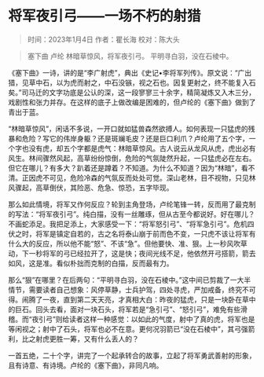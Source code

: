 
# 将军夜引弓——一场不朽的射猎

> 时间：2023年1月4日
> 作者：瞿长海
> 校对：陈大头

> 塞下曲 卢纶
> 林暗草惊风，将军夜引弓。
> 平明寻白羽，没在石棱中。

《塞下曲》一诗，讲的是“李广射虎”，典出《史记•李将军列传》。原文说：“广出猎，见草中石，以为虎而射之，中石没镞，视之石也。因复更射之，终不能复入石矣。”司马迁的文字功底是公认的深，这一段寥寥三十余字，精简凝炼又入木三分，戏剧性和张力并存。在这样的底子上做改编是困难的，但卢纶的《塞下曲》做到了青出于蓝。

“林暗草惊风”，闲话不多说，一开口就如猛兽森然欲搏人。如何表现一只猛虎的残暴和危险？写它的伟岸身躯？还是斑斓毛皮？还是巨口利爪？卢纶用了五个字，一个字也没有虎，却五个字都是虎气：林暗草惊风。古人说云从龙风从虎，虎出必有风生。林间骤然风起，高草纷纷惊倒，危险的气氛陡然升起，一只猛虎必在左右。但它在哪儿？有多大？趴着还是蹲着？不知道。为什么不知道？因为“林暗”，看不清。正因虎不可见，危险冷森的气氛反而处处可觉。深山老林，目不视物，只见林风骤起，高草倒伏，其险恶、危急、惊恐，五字毕现。

那么如此情境，将军又作何反应？轮到主角登场，卢纶笔锋一转，反而用了最克制的写法：“将军夜引弓”。纯白描，没有一丝雕琢，但从古至今都说好。好在哪儿？不画蛇添足。我把足添上，大家感受一下：“将军怒引弓”、“将军急引弓”。危机四伏之时，将军是镇定自若的，古之名将泰山崩于前而色不变，一只虎不该让将军有什么大的反应，所以他不能“怒”、不该“急”。但他要快、准、狠。上一秒风吹草动，下一秒将军的弓已经拉开了，这是快；夜间光线不足，他依然开弓搭箭，箭去如风，这是准。看似朴拙而克制的白描，反而最有力。

那么“狠”在哪里？在后两句：“平明寻白羽，没在石棱中。”这中间已剪裁了一大半情节，需要读者自己想象：风停草静，士兵护驾，四处寻虎，严加戒备，终究不可得。闹腾了一夜，直到第二天天亮，才真相大白：昨夜的猛虎，只是一块卧在草中的巨石。回头去看，面对一块石头，将军若是“急引弓”、“怒引弓”，难免有些滑稽。而“夜引弓”则给读者这样一种感觉：以如此的气度，射中了真的虎，将军也是等闲视之；射中了石头，将军也必不在意。更何况羽箭已“没在石棱中”，其弓强箭利，比之射虎更胜一筹，又有什么丢人的？

一首五绝，二十个字，讲完了一个起承转合的故事，立起了将军勇武善射的形象，且有诗意、有诗境。卢纶的《塞下曲》，非同凡响。

